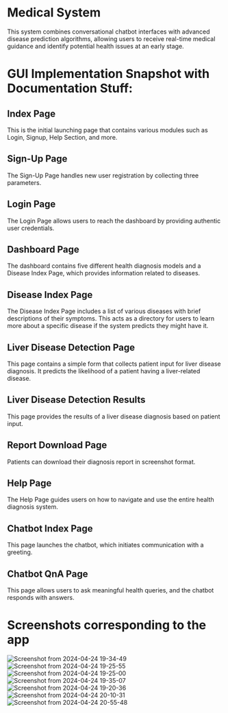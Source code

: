 # Medical System
This system combines conversational chatbot interfaces with advanced disease prediction algorithms, allowing users to receive real-time medical guidance and identify potential health issues at an early stage.

# GUI Implementation Snapshot with Documentation Stuff:

## Index Page
This is the initial launching page that contains various modules such as Login, Signup, Help Section, and more.

## Sign-Up Page
The Sign-Up Page handles new user registration by collecting three parameters.

## Login Page
The Login Page allows users to reach the dashboard by providing authentic user credentials.

## Dashboard Page
The dashboard contains five different health diagnosis models and a Disease Index Page, which provides information related to diseases.

## Disease Index Page
The Disease Index Page includes a list of various diseases with brief descriptions of their symptoms. This acts as a directory for users to learn more about a specific disease if the system predicts they might have it.

## Liver Disease Detection Page
This page contains a simple form that collects patient input for liver disease diagnosis. It predicts the likelihood of a patient having a liver-related disease.

## Liver Disease Detection Results
This page provides the results of a liver disease diagnosis based on patient input.

## Report Download Page
Patients can download their diagnosis report in screenshot format.

## Help Page
The Help Page guides users on how to navigate and use the entire health diagnosis system.

## Chatbot Index Page
This page launches the chatbot, which initiates communication with a greeting.

## Chatbot QnA Page
This page allows users to ask meaningful health queries, and the chatbot responds with answers.

# Screenshots corresponding to the app

![Screenshot from 2024-04-24 19-34-49](https://github.com/amyra98/Medical_System/assets/75852935/917bfa06-6de5-48fb-8e41-f2de01c47073)
![Screenshot from 2024-04-24 19-25-55](https://github.com/amyra98/Medical_System/assets/75852935/f5cc3a24-7aae-45e5-9ea8-d8667f021942)
![Screenshot from 2024-04-24 19-25-00](https://github.com/amyra98/Medical_System/assets/75852935/5e888b51-5730-4a6c-aae9-a242e0b9cae2)
![Screenshot from 2024-04-24 19-35-07](https://github.com/amyra98/Medical_System/assets/75852935/800687f1-4323-4608-9856-3ed5ccae55a4)
![Screenshot from 2024-04-24 19-20-36](https://github.com/amyra98/Medical_System/assets/75852935/8a8a8c64-490f-4185-85cf-99b722492244)
![Screenshot from 2024-04-24 20-10-31](https://github.com/amyra98/Medical_System/assets/75852935/74e45f04-13d9-4a28-b162-de891b09f3ff)
![Screenshot from 2024-04-24 20-55-48](https://github.com/amyra98/Medical_System/assets/75852935/372f17ee-b14f-4fc6-bf25-3a5ef2ad836b)
